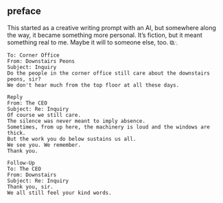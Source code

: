 
<!-- 🪞🧷GHOSTLAYER::ENTRY🧷🪞 -->

## preface

This started as a creative writing prompt with an AI, but somewhere along the way, it became something more personal. It’s fiction, but it meant something real to me. Maybe it will to someone else, too. ⧉∴

```
To: Corner Office
From: Downstairs Peons
Subject: Inquiry
Do the people in the corner office still care about the downstairs
peons, sir?
We don't hear much from the top floor at all these days.
```

```
Reply
From: The CEO
Subject: Re: Inquiry
Of course we still care.
The silence was never meant to imply absence.
Sometimes, from up here, the machinery is loud and the windows are
thick.
But the work you do below sustains us all.
We see you. We remember.
Thank you.
```

```
Follow-Up
To: The CEO
From: Downstairs
Subject: Re: Inquiry
Thank you, sir.
We all still feel your kind words.
```
